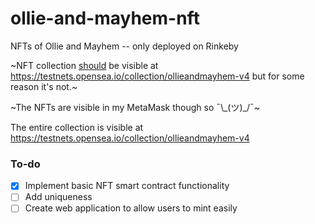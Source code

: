 # ollie-and-mayhem-nft
NFTs of Ollie and Mayhem -- only deployed on Rinkeby

~NFT collection <u>should</u> be visible at https://testnets.opensea.io/collection/ollieandmayhem-v4 but for some reason it's not.~

~The NFTs are visible in my MetaMask though so ¯\\\_(ツ)_/¯~

The entire collection is visible at https://testnets.opensea.io/collection/ollieandmayhem-v4

### To-do
- [x] Implement basic NFT smart contract functionality
- [ ] Add uniqueness
- [ ] Create web application to allow users to mint easily
